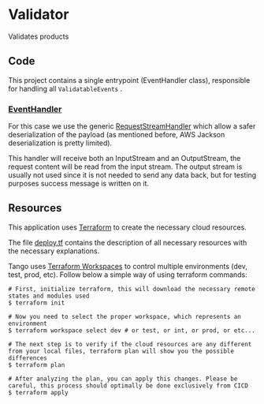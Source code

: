 # Validator

Validates products

## Code

This project contains a single entrypoint (EventHandler class), responsible for handling all `ValidatableEvents` .

### [EventHandler](.../lambda/kotlin/EventHandler.kt)

For this case we use the generic [RequestStreamHandler](https://docs.aws.amazon.com/lambda/latest/dg/java-handler.html) which allow a safer deserialization of the payload (as mentioned before, AWS Jackson deserialization is pretty limited).

This handler will receive both an InputStream and an OutputStream, the request content will be read from the input stream. The output stream is usually not used since it is not needed to send any data back, but for testing purposes success message is written on it. 


## Resources

This application uses [Terraform](https://www.terraform.io/) to create the necessary cloud resources.

The file [deploy.tf](deploy.tf) contains the description of all necessary resources with the necessary explanations.

Tango uses [Terraform Workspaces](https://www.terraform.io/docs/state/workspaces.html) to control multiple environments (dev, test, prod, etc). Follow below a simple way of using terraform commands:

```shell script
# First, initialize terraform, this will download the necessary remote states and modules used
$ terraform init

# Now you need to select the proper workspace, which represents an environment
$ terraform workspace select dev # or test, or int, or prod, or etc...

# The next step is to verify if the cloud resources are any different from your local files, terraform plan will show you the possible differences
$ terraform plan

# After analyzing the plan, you can apply this changes. Please be careful, this process should optimally be done exclusively from CICD
$ terraform apply  
```
